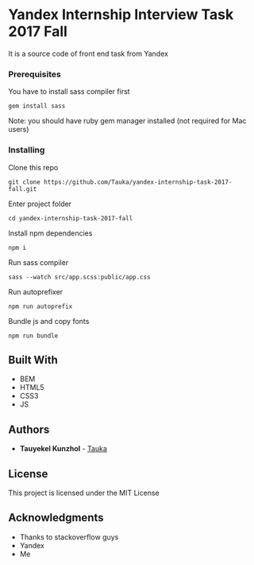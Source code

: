 # Yandex Internship Interview Task 2017 Fall

It is a source code of front end task from Yandex

### Prerequisites

You have to install sass compiler first

```
gem install sass
```

Note: you should have ruby gem manager installed (not required for Mac users)

### Installing

Clone this repo

```
git clone https://github.com/Tauka/yandex-internship-task-2017-fall.git
```

Enter project folder

```
cd yandex-internship-task-2017-fall
```

Install npm dependencies

```
npm i
```

Run sass compiler

```
sass --watch src/app.scss:public/app.css
```

Run autoprefixer

```
npm run autoprefix
```

Bundle js and copy fonts

```
npm run bundle
```

## Built With

* BEM
* HTML5
* CSS3
* JS

## Authors

* **Tauyekel Kunzhol** - [Tauka](https://github.com/Tauka)

## License

This project is licensed under the MIT License

## Acknowledgments

* Thanks to stackoverflow guys
* Yandex
* Me

